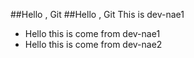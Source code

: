 ##Hello , Git
##Hello , Git This is dev-nae1

- Hello this is come from dev-nae1
- Hello this is come from dev-nae2

